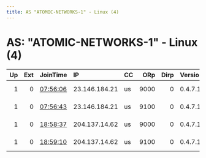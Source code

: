 ```yaml
---
title: AS "ATOMIC-NETWORKS-1" - Linux (4)
---
```


# AS: "ATOMIC-NETWORKS-1" - Linux (4)

|   Up |   Ext | JoinTime                                                                                              | IP            | CC   |   ORp |   Dirp | Version   | Contact                  | Nickname   |   eFamMembers |
|-----:|------:|:------------------------------------------------------------------------------------------------------|:--------------|:-----|------:|-------:|:----------|:-------------------------|:-----------|--------------:|
|    1 |     0 | [07:56:06](https://nusenu.github.io/OrNetStats/w/relay/9204287E450D9E15C6FCD4D6476200FBE96B4C71.html) | 23.146.184.21 | us   |  9000 |      0 | 0.4.7.13  | email:admin prsv.ch url: | prsv       |            86 |
|    1 |     0 | [07:56:43](https://nusenu.github.io/OrNetStats/w/relay/657BC51E4A7CA93D16061CDBEF83CEE1D2FCDF09.html) | 23.146.184.21 | us   |  9100 |      0 | 0.4.7.13  | email:admin prsv.ch url: | prsv       |            86 |
|    1 |     0 | [18:58:37](https://nusenu.github.io/OrNetStats/w/relay/FC414C881F1FA2651FCB673D5793BD34ED68A50F.html) | 204.137.14.62 | us   |  9000 |      0 | 0.4.7.13  | email:admin prsv.ch url: | prsv       |            86 |
|    1 |     0 | [18:59:10](https://nusenu.github.io/OrNetStats/w/relay/45B7B62834A184B10EC1D97B23E56398A0724282.html) | 204.137.14.62 | us   |  9100 |      0 | 0.4.7.13  | email:admin prsv.ch url: | prsv       |            86 |
